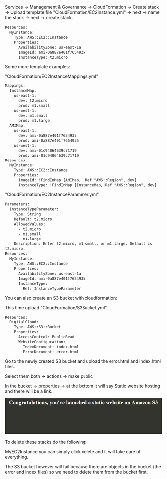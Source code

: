 Services -> Management & Governance -> CloudFormation -> Create stack -> Upload template file "CloudFormation/EC2Instance.yml" -> next -> name the stack -> next -> create stack.



```
Resources:
  MyInstance:
    Type: AWS::EC2::Instance
    Properties:
      AvailabilityZone: us-east-1a
      ImageId: ami-0a887e401f7654935
      InstanceType: t2.micro
```

Some more template examples:

"CloudFormation/EC2InstanceMappings.yml"
```
Mappings:
  InstanceMap:
    us-east-1:
      dev: t2.micro
      prod: m1.small
    us-west-1: 
      dev: m1.small
      prod: m1.large
  AMIMap:
    us-east-1:
      dev: ami-0a887e401f7654935
      prod: ami-0a887e401f7654935
    us-west-1:
      dev: ami-01c94064639c71719
      prod: ami-01c94064639c71719
Resources:
  MyInstance:
    Type: AWS::EC2::Instance
    Properties:
      ImageId: !FindInMap [AMIMap, !Ref "AWS::Region", dev]
      InstanceType: !FindInMap [InstanceMap,!Ref "AWS::Region", dev]
```
"CloudFormation/EC2InstanceParameter.yml"
```
Parameters: 
  InstanceTypeParameter: 
    Type: String
    Default: t2.micro
    AllowedValues: 
      - t2.micro
      - m1.small
      - m1.large
    Description: Enter t2.micro, m1.small, or m1.large. Default is t2.micro.
Resources:
  MyInstance:
    Type: AWS::EC2::Instance
    Properties:
      AvailabilityZone: us-east-1a
      ImageId: ami-0a887e401f7654935
      InstanceType: 
        Ref: InstanceTypeParameter
```

You can also create an S3 bucket with cloudformation:

This time upload "CloudFormation/S3Bucket.yml"

```
Resources:
  DigitalCloud:
    Type: AWS::S3::Bucket
    Properties:
      AccessControl: PublicRead
      WebsiteConfiguration:
        IndexDocument: index.html
        ErrorDocument: error.html
```

Go to the newly created S3 bucket and upload the error.html and index.html files.

Select them both -> actions -> make public

In the bucket -> properties -> at the bottom it will say Static website hosting and there will be a link.

![](../Images/StaticWebsite.PNG)

To delete these stacks do the following:

MyEC2Instance you can simply click delete and it will take care of everything.

The S3 bucket however will fail because there are objects in the bucket (the error and index files) so we need to delete them from the bucket first.

